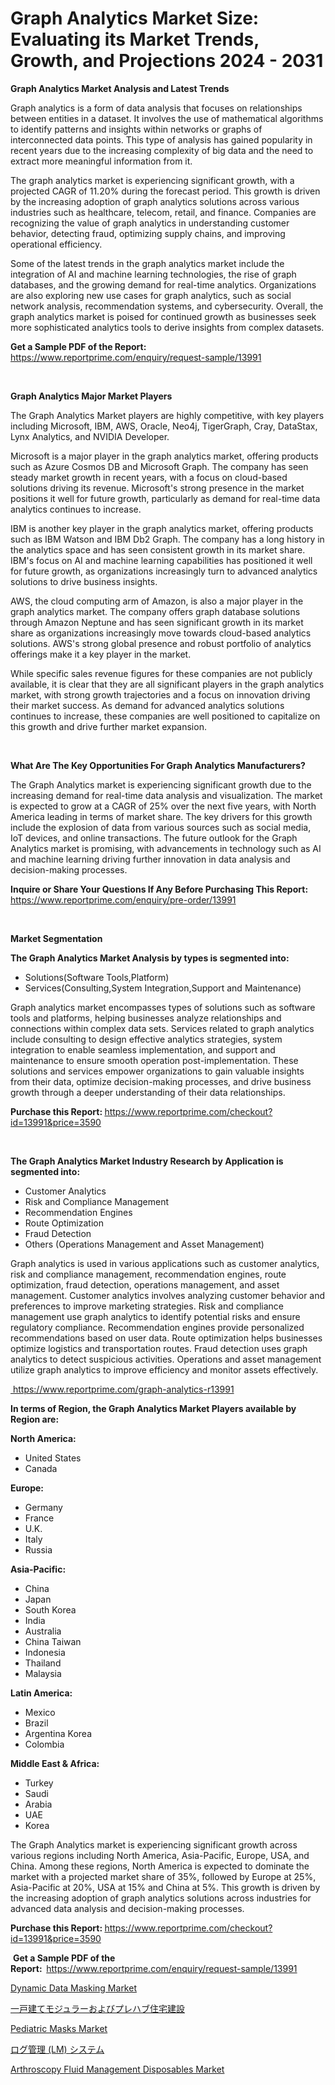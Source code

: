 <p><h1>Graph Analytics Market Size: Evaluating its Market Trends, Growth, and Projections 2024 - 2031</h1></p><p><strong>Graph Analytics Market Analysis and Latest Trends</strong></p>
<p><p>Graph analytics is a form of data analysis that focuses on relationships between entities in a dataset. It involves the use of mathematical algorithms to identify patterns and insights within networks or graphs of interconnected data points. This type of analysis has gained popularity in recent years due to the increasing complexity of big data and the need to extract more meaningful information from it.</p><p>The graph analytics market is experiencing significant growth, with a projected CAGR of 11.20% during the forecast period. This growth is driven by the increasing adoption of graph analytics solutions across various industries such as healthcare, telecom, retail, and finance. Companies are recognizing the value of graph analytics in understanding customer behavior, detecting fraud, optimizing supply chains, and improving operational efficiency.</p><p>Some of the latest trends in the graph analytics market include the integration of AI and machine learning technologies, the rise of graph databases, and the growing demand for real-time analytics. Organizations are also exploring new use cases for graph analytics, such as social network analysis, recommendation systems, and cybersecurity. Overall, the graph analytics market is poised for continued growth as businesses seek more sophisticated analytics tools to derive insights from complex datasets.</p></p>
<p><strong>Get a Sample PDF of the Report:&nbsp;</strong> <a href="https://www.reportprime.com/enquiry/request-sample/13991">https://www.reportprime.com/enquiry/request-sample/13991</a></p>
<p>&nbsp;</p>
<p><strong>Graph Analytics Major Market Players</strong></p>
<p><p>The Graph Analytics Market players are highly competitive, with key players including Microsoft, IBM, AWS, Oracle, Neo4j, TigerGraph, Cray, DataStax, Lynx Analytics, and NVIDIA Developer. </p><p>Microsoft is a major player in the graph analytics market, offering products such as Azure Cosmos DB and Microsoft Graph. The company has seen steady market growth in recent years, with a focus on cloud-based solutions driving its revenue. Microsoft's strong presence in the market positions it well for future growth, particularly as demand for real-time data analytics continues to increase.</p><p>IBM is another key player in the graph analytics market, offering products such as IBM Watson and IBM Db2 Graph. The company has a long history in the analytics space and has seen consistent growth in its market share. IBM's focus on AI and machine learning capabilities has positioned it well for future growth, as organizations increasingly turn to advanced analytics solutions to drive business insights.</p><p>AWS, the cloud computing arm of Amazon, is also a major player in the graph analytics market. The company offers graph database solutions through Amazon Neptune and has seen significant growth in its market share as organizations increasingly move towards cloud-based analytics solutions. AWS's strong global presence and robust portfolio of analytics offerings make it a key player in the market.</p><p>While specific sales revenue figures for these companies are not publicly available, it is clear that they are all significant players in the graph analytics market, with strong growth trajectories and a focus on innovation driving their market success. As demand for advanced analytics solutions continues to increase, these companies are well positioned to capitalize on this growth and drive further market expansion.</p></p>
<p>&nbsp;</p>
<p><strong>What Are The Key Opportunities For Graph Analytics Manufacturers?</strong></p>
<p><p>The Graph Analytics market is experiencing significant growth due to the increasing demand for real-time data analysis and visualization. The market is expected to grow at a CAGR of 25% over the next five years, with North America leading in terms of market share. The key drivers for this growth include the explosion of data from various sources such as social media, IoT devices, and online transactions. The future outlook for the Graph Analytics market is promising, with advancements in technology such as AI and machine learning driving further innovation in data analysis and decision-making processes.</p></p>
<p><strong>Inquire or Share Your Questions If Any Before Purchasing This Report:</strong> <a href="https://www.reportprime.com/enquiry/pre-order/13991">https://www.reportprime.com/enquiry/pre-order/13991</a></p>
<p>&nbsp;</p>
<p><strong>Market Segmentation</strong></p>
<p><strong>The Graph Analytics Market Analysis by types is segmented into:</strong></p>
<p><ul><li>Solutions(Software Tools,Platform)</li><li>Services(Consulting,System Integration,Support and Maintenance)</li></ul></p>
<p><p>Graph analytics market encompasses types of solutions such as software tools and platforms, helping businesses analyze relationships and connections within complex data sets. Services related to graph analytics include consulting to design effective analytics strategies, system integration to enable seamless implementation, and support and maintenance to ensure smooth operation post-implementation. These solutions and services empower organizations to gain valuable insights from their data, optimize decision-making processes, and drive business growth through a deeper understanding of their data relationships.</p></p>
<p><strong>Purchase this Report:&nbsp;</strong><a href="https://www.reportprime.com/checkout?id=13991&price=3590">https://www.reportprime.com/checkout?id=13991&price=3590</a></p>
<p>&nbsp;</p>
<p><strong>The Graph Analytics Market Industry Research by Application is segmented into:</strong></p>
<p><ul><li>Customer Analytics</li><li>Risk and Compliance Management</li><li>Recommendation Engines</li><li>Route Optimization</li><li>Fraud Detection</li><li>Others (Operations Management and Asset Management)</li></ul></p>
<p><p>Graph analytics is used in various applications such as customer analytics, risk and compliance management, recommendation engines, route optimization, fraud detection, operations management, and asset management. Customer analytics involves analyzing customer behavior and preferences to improve marketing strategies. Risk and compliance management use graph analytics to identify potential risks and ensure regulatory compliance. Recommendation engines provide personalized recommendations based on user data. Route optimization helps businesses optimize logistics and transportation routes. Fraud detection uses graph analytics to detect suspicious activities. Operations and asset management utilize graph analytics to improve efficiency and monitor assets effectively.</p></p>
<p><a href="https://www.reportprime.com/graph-analytics-r13991">&nbsp;https://www.reportprime.com/graph-analytics-r13991</a></p>
<p><strong>In terms of Region, the Graph Analytics Market Players available by Region are:</strong></p>
<p>
    <p> <strong> North America: </strong>
        <ul>
            <li>United States</li>
            <li>Canada</li>
        </ul>
        </p> 
    <p> <strong> Europe: </strong>
        <ul>
            <li>Germany</li>
            <li>France</li>
            <li>U.K.</li>
            <li>Italy</li>
            <li>Russia</li>
        </ul>
        </p> 
    <p> <strong> Asia-Pacific: </strong>
        <ul>
            <li>China</li>
            <li>Japan</li>
            <li>South Korea</li>
            <li>India</li>
            <li>Australia</li>
            <li>China Taiwan</li>
            <li>Indonesia</li>
            <li>Thailand</li>
            <li>Malaysia</li>
        </ul>
        </p> 
    <p> <strong> Latin America: </strong>
        <ul>
            <li>Mexico</li>
            <li>Brazil</li>
            <li>Argentina Korea</li>
            <li>Colombia</li>
        </ul>
        </p> 
    <p> <strong> Middle East & Africa: </strong>
        <ul>
            <li>Turkey</li>
            <li>Saudi</li>
            <li>Arabia</li>
            <li>UAE</li>
            <li>Korea</li>
        </ul>
    </p>
    </p>
<p><p>The Graph Analytics market is experiencing significant growth across various regions including North America, Asia-Pacific, Europe, USA, and China. Among these regions, North America is expected to dominate the market with a projected market share of 35%, followed by Europe at 25%, Asia-Pacific at 20%, USA at 15% and China at 5%. This growth is driven by the increasing adoption of graph analytics solutions across industries for advanced data analysis and decision-making processes.</p></p>
<p><strong>Purchase this Report: </strong><a href="https://www.reportprime.com/checkout?id=13991&price=3590">https://www.reportprime.com/checkout?id=13991&price=3590</a></p>
<p>&nbsp;<strong>Get a Sample PDF of the Report:&nbsp;&nbsp;</strong><a href="https://www.reportprime.com/enquiry/request-sample/13991">https://www.reportprime.com/enquiry/request-sample/13991</a></p>
<p><strong></strong></p>
<p><p><a href="https://github.com/dringals/Market-Research-Report-List-5/blob/main/dynamic-data-masking-market.md">Dynamic Data Masking Market</a></p><p><a href="https://medium.com/@sheilabruen2023/%E4%B8%80%E6%88%B8%E5%BB%BA%E3%81%A6%E3%81%AE%E3%83%A2%E3%82%B8%E3%83%A5%E3%83%A9%E3%83%BC%E3%81%8A%E3%82%88%E3%81%B3%E3%83%97%E3%83%AC%E3%83%8F%E3%83%96%E4%BD%8F%E5%AE%85%E5%BB%BA%E8%A8%AD%E5%B8%82%E5%A0%B4-%E6%A5%AD%E7%95%8C%E3%81%AE%E9%A2%A8%E6%99%AF-%E6%88%90%E9%95%B7%E3%81%AE%E8%BB%8C%E8%B7%A1-%E3%81%8A%E3%82%88%E3%81%B3%E3%82%B0%E3%83%AD%E3%83%BC%E3%83%90%E3%83%AB%E5%B8%82%E5%A0%B4-286c0417de79">一戸建てモジュラーおよびプレハブ住宅建設</a></p><p><a href="https://medium.com/@mariedawsonv3/pediatric-masks-market-a-global-and-regional-analysis-2024-2031-3874f783114a">Pediatric Masks Market</a></p><p><a href="https://medium.com/@katheleentco/%E3%83%AD%E3%82%B0%E7%AE%A1%E7%90%86-lm-%E3%82%B7%E3%82%B9%E3%83%86%E3%83%A0%E5%B8%82%E5%A0%B4-2024%E5%B9%B4-2031%E5%B9%B4%E3%81%AE%E3%82%B0%E3%83%AD%E3%83%BC%E3%83%90%E3%83%AB%E3%81%8A%E3%82%88%E3%81%B3%E5%9C%B0%E5%9F%9F%E5%88%A5%E5%88%86%E6%9E%90-386adb264d87">ログ管理 (LM) システム</a></p><p><a href="https://github.com/mharielmesa/Market-Research-Report-List-4/blob/main/arthroscopy-fluid-management-disposables-market.md">Arthroscopy Fluid Management Disposables Market</a></p></p>